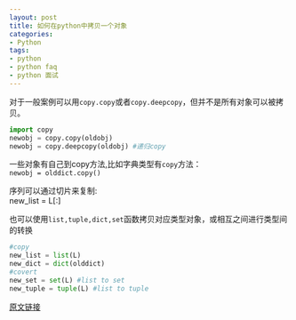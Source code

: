 ```yaml
---
layout: post
title: 如何在python中拷贝一个对象
categories:
- Python
tags:
- python
- python faq
- python 面试
---
```



对于一般案例可以用`copy.copy`或者`copy.deepcopy`，但并不是所有对象可以被拷贝。

```python
import copy
newobj = copy.copy(oldobj)
newobj = copy.deepcopy(oldobj) #递归copy
```

一些对象有自己到copy方法,比如字典类型有`copy`方法：     
`newobj = olddict.copy()`

序列可以通过切片来复制:    
new_list = L[:]

也可以使用`list,tuple,dict,set`函数拷贝对应类型对象，或相互之间进行类型间的转换

```python
#copy
new_list = list(L) 
new_dict = dict(olddict)
#covert
new_set = set(L) #list to set
new_tuple = tuple(L) #list to tuple
```

[原文链接](http://effbot.org/pyfaq/how-do-i-copy-an-object-in-python.htm)



